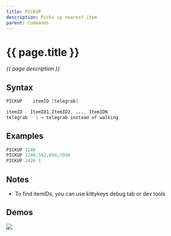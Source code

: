 ```yaml
---
title: PICKUP
description: Picks up nearest item
parent: Commands
---
```


# {{ page.title }}

_{{ page.description }}_

## Syntax

```java
PICKUP    itemID [telegrab] 

itemID - ItemID1,ItemID2, ..., ItemIDN
telegrab - 1 = telegrab instead of walking

```

## Examples

```java
PICKUP 1240
PICKUP 1240,592,694,7098
PICKUP 2426 1
```

## Notes

- To find itemIDs, you can use kittykeys debug tab or dev tools

## Demos

![](https://i.imgur.com/O9RtpmI.gif)

